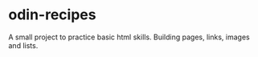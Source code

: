 # odin-recipes

A small project to practice basic html skills.  Building pages, links, images and lists.